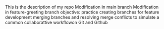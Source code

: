 This is the description of my repo
Modification in main branch
Modification in feature-greeting branch
objective: practice creating branches for feature development merging branches and resolving merge conflicts to simulate a common collaborattive workflowon Git and Github

